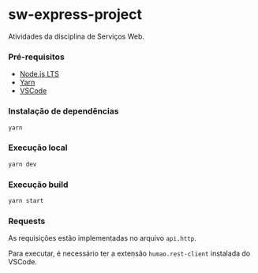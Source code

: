 # sw-express-project
Atividades da disciplina de Serviços Web.

### Pré-requisitos
- [Node.js LTS](https://nodejs.org/en/download/)
- [Yarn](https://classic.yarnpkg.com/en/docs/install)
- [VSCode](https://code.visualstudio.com/download)

### Instalação de dependências
```sh
yarn
```

### Execução local
```sh
yarn dev
```

### Execução build
```sh
yarn start
```

### Requests

As requisições estão implementadas no arquivo `api.http`.

Para executar, é necessário ter a extensão `humao.rest-client` instalada do VSCode.